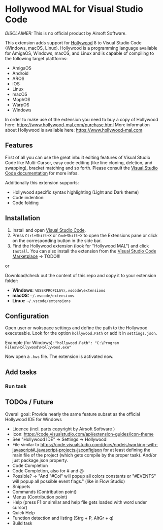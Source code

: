 # Hollywood MAL for Visual Studio Code

*DISCLAIMER:* This is no official product by Airsoft Software.

This extension adds support for [Hollywood](https://www.hollywood-mal.com) 8 to Visual Studio Code (Windows, macOS, Linux). Hollywood is a programming language available for AmigaOS, Windows, macOS, and Linux and is capable of compiling to the following target plattforms:

* AmigaOS
* Android
* AROS
* iOS
* Linux
* macOS
* MophOS
* WarpOS
* Windows

In order to make use of the extension you need to buy a copy of Hollywood here: <https://www.hollywood-mal.com/purchase.html>
More information about Hollywood is available here: <https://www.hollywood-mal.com>

## Features

First of all you can use the great inbuilt editing features of Visual Studio Code like Multi-Cursor, easy code editing (like line cloning, deletion, and swapping), bracket matching and so forth. Please consult the [Visual Studio Code documentation](https://code.visualstudio.com/docs) for more infos.

Additionally this extension supports:

* Hollywood specific syntax highlighting (Light and Dark theme)
* Code indention
* Code folding

## Installation

1. Install and open [Visual Studio Code](https://code.visualstudio.com).
2. Press `Ctrl+Shift+X` or `Cmd+Shift+X` to open the Extensions pane or click on the corresponding button in the side bar.
3. Find the Hollywood extension (look for "Hollywood MAL") and click `Install`. You can also install the extension from the [Visual Studio Code Marketplace](https://marketplace.visualstudio.com/items?itemName=ms-vscode.Go) -> TODO!!!

or

Download/check out the content of this repo and copy it to your extension folder:

* **Windows:** `%USERPROFILE%\.vscode\extensions`
* **macOS:** `~/.vscode/extensions`
* **Linux:** `~/.vscode/extensions`

## Configuration

Open user or wokspace settings and define the path to the Hollywood executeable. Look for the option `hollywood.Path` or add it in `settings.json`.

Example (for Windows): `"hollywood.Path": "C:\Program Files\Hollywood\Hollywood.exe"`

Now open a `.hws` file. The extension is activated now.

## Add tasks

### Run task

## TODOs / Future

Overall goal: Provide nearly the same feature subset as the official Hollywood IDE for Windows

* Licence (incl. parts copyright by Airsoft Software )
* Icon: <https://code.visualstudio.com/api/extension-guides/icon-theme>
* See "Hollywood IDE" -> Settings -> Hollywood
* File similar to https://code.visualstudio.com/docs/nodejs/working-with-javascript#_javascript-projects-jsconfigjson for at least defining the main file of the project (which gets compile by the proper task). And/or just package.json property.
* Code Completion
* Code Completion, also for # and @
* Possible? -> "And "#Col" will popup all colors constants or "#EVENTS" will popup all possible event flags." (like in Flow Studio)
* Snippets
* Commands (Contribution point)
* Menus (Contribution point)
* Help (press F1 or similar and help file gets loaded with word under cursor)
* Quick Help
* Function detection and listing (Strg + P, AltGr + q)
* Build task
